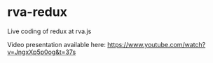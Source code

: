 # rva-redux
Live coding of redux at rva.js

Video presentation available here: https://www.youtube.com/watch?v=JngxXp5p0og&t=37s

